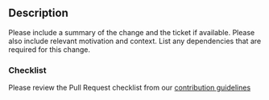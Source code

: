 ## Description

Please include a summary of the change and the ticket if available. Please also include relevant motivation and context. List any dependencies that are required for this change.


### Checklist
Please review the Pull Request checklist from our [contribution guidelines](https://github.com/gini/.github/blob/master/.github/CONTRIBUTING.md)
